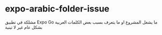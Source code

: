 # expo-arabic-folder-issue
مشلكة في تطبيق Expo Go ما يشغل المشروع او ما يتعرف بسبب بعض الكلمات العربية بشكل عام غير لا تينية
